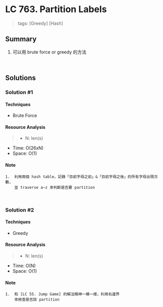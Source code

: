 # LC 763. Partition Labels
> tags:  [Greedy] [Hash]

## Summary 
1.  可以用 brute force or greedy 的方法

<br>

## Solutions
### Solution #1
#### Techniques
- Brute Force

#### Resource Analysis
> - N: len(s)
- Time: O(26xN)
- Space: O(1)

#### Note
```
1.  利用兩個 hash table，記錄「目前字母之前」&「目前字母之後」的所有字母出現次數，
    並 traverse a~z 來判斷是否要 partition
```

<br>

### Solution #2
#### Techniques
- Greedy

#### Resource Analysis
> - N: len(s)
- Time: O(N)
- Space: O(1)

#### Note
```
1.  和 [LC 55. Jump Game] 的解法精神一模一樣，利用右邊界
    來檢查是否該 partition
```

